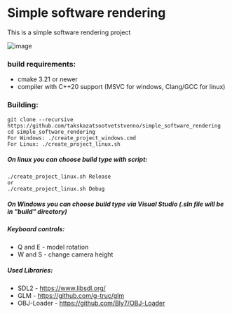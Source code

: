 # Simple software rendering
This is a simple software rendering project

![image](https://user-images.githubusercontent.com/47656611/235807810-fca92fce-a76e-4e3e-9659-fbdbf6207088.png)

### build requirements:
* cmake 3.21 or newer
* compiler with C++20 support (MSVC for windows, Clang/GCC for linux)

### Building:
    git clone --recursive https://github.com/takskazatsootvetstvenno/simple_software_rendering
    cd simple_software_rendering
    For Windows: ./create_project_windows.cmd
    For Linux: ./create_project_linux.sh

##### On linux you can choose build type with script:
    ./create_project_linux.sh Release
    or
    ./create_project_linux.sh Debug
##### On Windows you can choose build type via Visual Studio (.sln file will be in "build" directory)

##### Keyboard controls:
* Q and E - model rotation
* W and S - change camera height

##### Used Libraries:
* SDL2 - https://www.libsdl.org/
* GLM  - https://github.com/g-truc/glm
* OBJ-Loader - https://github.com/Bly7/OBJ-Loader
